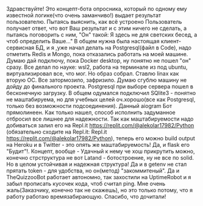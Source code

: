Здравствуйте! Это концепт-бота опросника, который по одному ему известной логике(что очень заманчиво!) выдает результат пользователю. Пытаясь выяснить, как всё устроено
Пользователь получает ответ, что вот Ваш результат и с этим ничего не сделать, а пытаясь поговорить с ним, "Он" такой: Я здесь не для светских бесед, а чтоб определить Ваше..."
В общем нужна была настоящая клиент-сервисная БД, и я ,уже начал делать на Postgresql(файл в Code), надо отметить Redis и Mongo, пока отказались работать на моей машине. 
Думаю дай подключу, пока Docker desktop, ну понятно не пошел "он" сразу. Все делал по науке: wsl2, работа на терминале из под ubuntu, виртуализировал все, что мог. Но образ собрал.
Ставлю linax как вторую ОС. Все затормозило, зафризило. Думаю сгублю машину не дойду до финального проекта. Postgresql при выборе сервера пошел в бесконечную загрузку.
В общем одумался подключил SQlite3 - понятно не маштабируема, но для учебных целей оч.хорошо(все как Postgresql, только без возможности подсоединения). 
Данный aiogram Бот прямолинеен. Как только нашел, способ исполнить задуманное отбросил все лишнее для надежности. Так как маштабируемости надо добиваться залил его на Repl.it https://replit.com/@alekolar17982/Python 
(обязательно сходите на Repl.it: Repl.it https://replit.com/@alekolar17982/Python), теперь его можно build output на Heroku и в Twitter - это опять же маштабируемость! 
Да, и flask его "Будит"!. Концепт, вообще - Удачный к нему че хош прикрутить можно, конечно стрструктура не вот Latand - ботостроение, ну не все по solid. Но в целом 
устойчивая и надежная структура! Да и в getenv не стал прятать token - для удобства, но он(метод) "закоммитеный".
Да и TheQuizzooBot работает автономно, так захостили на UptimeRobot и я забыл прописать кусочек кода, чтоб считал ping. 
Мне очень жаль(Заказчику, конечно так не скажешь), но это только потому, что я работу работаю времязабирающую. Спасибо, что дочитали!
